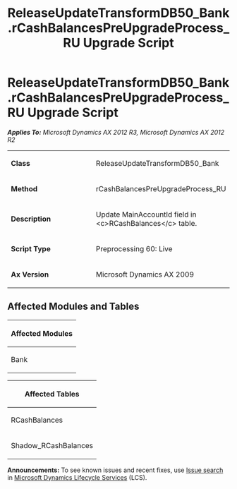 ﻿---
title: ReleaseUpdateTransformDB50_Bank.rCashBalancesPreUpgradeProcess_RU Upgrade Script
TOCTitle: ReleaseUpdateTransformDB50_Bank.rCashBalancesPreUpgradeProcess_RU Upgrade Script
ms:assetid: 7b5e54e2-b363-3602-5bfb-000d7228862b
ms:mtpsurl: https://msdn.microsoft.com/en-us/library/JJ719443(v=AX.60)
ms:contentKeyID: 49709234
ms.date: 05/18/2015
mtps_version: v=AX.60
---

# ReleaseUpdateTransformDB50\_Bank.rCashBalancesPreUpgradeProcess\_RU Upgrade Script 


_**Applies To:** Microsoft Dynamics AX 2012 R3, Microsoft Dynamics AX 2012 R2_

<table>
<colgroup>
<col style="width: 50%" />
<col style="width: 50%" />
</colgroup>
<tbody>
<tr class="odd">
<td><p><strong>Class</strong></p></td>
<td><p>ReleaseUpdateTransformDB50_Bank</p></td>
</tr>
<tr class="even">
<td><p><strong>Method</strong></p></td>
<td><p>rCashBalancesPreUpgradeProcess_RU</p></td>
</tr>
<tr class="odd">
<td><p><strong>Description</strong></p></td>
<td><p>Update MainAccountId field in &lt;c&gt;RCashBalances&lt;/c&gt; table.</p></td>
</tr>
<tr class="even">
<td><p><strong>Script Type</strong></p></td>
<td><p>Preprocessing 60: Live</p></td>
</tr>
<tr class="odd">
<td><p><strong>Ax Version</strong></p></td>
<td><p>Microsoft Dynamics AX 2009</p></td>
</tr>
</tbody>
</table>


## Affected Modules and Tables

<table>
<colgroup>
<col style="width: 100%" />
</colgroup>
<thead>
<tr class="header">
<th><p>Affected Modules</p></th>
</tr>
</thead>
<tbody>
<tr class="odd">
<td><p>Bank</p></td>
</tr>
</tbody>
</table>


<table>
<colgroup>
<col style="width: 100%" />
</colgroup>
<thead>
<tr class="header">
<th><p>Affected Tables</p></th>
</tr>
</thead>
<tbody>
<tr class="odd">
<td><p>RCashBalances</p></td>
</tr>
<tr class="even">
<td><p>Shadow_RCashBalances</p></td>
</tr>
</tbody>
</table>

  
**Announcements:** To see known issues and recent fixes, use [Issue search](http://go.microsoft.com/fwlink/?linkid=389258) in [Microsoft Dynamics Lifecycle Services](http://go.microsoft.com/fwlink/?linkid=306505) (LCS).

